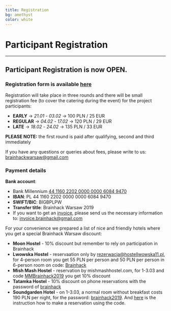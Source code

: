 ```yaml
---
title: Registration
bg: amethyst
color: white
---
```


#  Participant Registration

---

## **Participant Registration is now OPEN**.

### Registration form is available [here](https://docs.google.com/forms/d/e/1FAIpQLSddlhiyNjpdJ6s_qCEPAhR0_K2jW06Q4lktpAHW_SXzROIAXw/viewform)

Registration will take place in three rounds and there will be small registration fee (to cover the catering during the event) for the project participants:
* **EARLY** -> *21.01* - *03.02* -> 100 PLN / 25 EUR
* **REGULAR** -> *04.02* - *17.02* -> 120 PLN / 29 EUR
* **LATE** -> *18.02* - *24.02* -> 135 PLN / 33 EUR

**PLEASE NOTE:** the first round is paid after qualifying, second and third immediately

If you have any questions or queries about fees, please write to us: [brainhackwarsaw@gmail.com](mailto:brainhackwarsaw@gmail.com)

### Payment details
 **Bank account**:
   * Bank Millennium <u>44 1160 2202 0000 0000 6084 9470</u>
   * **IBAN**: PL 44 1160 2202 0000 0000 6084 9470
   * **SWIFT/BIC**: BIGBPLPW
   * **Transfer title**: Brainhack Warsaw 2019 <first name> <last name>
   * If you want to get an <u>invoice</u>, please send us the necessary information to: [invoice.brainhack@gmail.com](mailto:invoice.brainhack@gmail.com)

For your convenience we prepared a list of nice and friendly hotels where you get a special Brainhack Warsaw discount:
* **Moon Hostel** - 10% discount but remember to rely on participation in Brainhack
* **Lwowska Hostel** - reservaation only by rezerwacja@hostellwowska11.pl, for 4-person room you get 55 PLN per person and 50 PLN per person in 6-person room on code: <u>Brainhack</u>
* **Mish Mash Hostel** - reservation by mishmashhostel.com, for 1-3.03 and code <u>MMBrainhack2019</u> you get 10% discount
* **Tatamka Hostel** - 10% discount on phone reservations with the password of <u>brainhack</u>
* **Soundgarden Hotel** - on 1-3.03, a normal room without breakfast costs 190 PLN per night, for the password: <u>brainhack2019</u>. And [here](http://pdfviewer.softgateon.net/?state=%7B%22ids%22:%5B%220B9PQreq5pms_VEptVmR2bWlvYnE0eGFlVWdvUHJJeWd4MFFZ%22%5D,%22action%22:%22open%22,%22userId%22:%22105421622421334162867%22%7D) is the instruction how to make a reservation using the code.


<!--
Please send the project proposals before 1st September  2017 to the mailing address: [brainhackwarsaw@gmail.com](mailto:brainhackwarsaw@gmail.com)
-->
<!--
Registration for project participants will start in September and it will last until 1st November 2017 .

During registration, there will be small  registration fee for the project participants (to cover the catering during the event, not more than 20€)
-->
